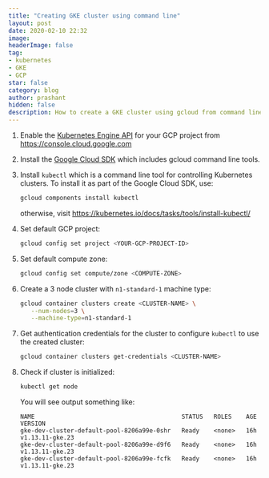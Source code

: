 ```yaml
---
title: "Creating GKE cluster using command line"
layout: post
date: 2020-02-10 22:32
image: 
headerImage: false
tag:
- kubernetes
- GKE
- GCP
star: false
category: blog
author: prashant
hidden: false
description: How to create a GKE cluster using gcloud from command line
---
```


1. Enable the [Kubernetes Engine API](https://console.cloud.google.com/apis/api/container.googleapis.com/overview) for your GCP project from <https://console.cloud.google.com>

2. Install the [Google Cloud SDK](https://cloud.google.com/sdk/docs/#install_the_latest_cloud_tools_version_cloudsdk_current_version) which includes gcloud command line tools.

3. Install `kubectl` which is a command line tool for controlling Kubernetes clusters. To install it as part of the Google Cloud SDK, use:

   ```bash
   gcloud components install kubectl
   ```

   otherwise, visit <https://kubernetes.io/docs/tasks/tools/install-kubectl/>

4. Set default GCP project:

   ```bash
   gcloud config set project <YOUR-GCP-PROJECT-ID>
   ```

6. Set default compute zone:

   ```bash
   gcloud config set compute/zone <COMPUTE-ZONE>
   ```

7. Create a 3 node cluster with `n1-standard-1` machine type:

   ```bash
   gcloud container clusters create <CLUSTER-NAME> \
      --num-nodes=3 \
      --machine-type=n1-standard-1 
   ```

8. Get authentication credentials for the cluster to configure `kubectl` to use the created cluster:

   ```bash
   gcloud container clusters get-credentials <CLUSTER-NAME>
   ```

9. Check if cluster is initialized:

   ```bash
   kubectl get node
   ```

   You will see output something like:

   ```raw
   NAME                                         STATUS   ROLES    AGE   VERSION
   gke-dev-cluster-default-pool-8206a99e-0shr   Ready    <none>   16h   v1.13.11-gke.23
   gke-dev-cluster-default-pool-8206a99e-d9f6   Ready    <none>   16h   v1.13.11-gke.23
   gke-dev-cluster-default-pool-8206a99e-fcfk   Ready    <none>   16h   v1.13.11-gke.23
   ```